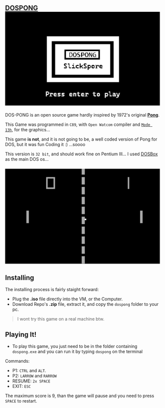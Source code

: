 

## [DOSPONG](https://slickspore.com/dospong1.html)![Splash Screen](https://raw.githubusercontent.com/SlickSpore/dos-pong/main/images/DOSPONG.png)

DOS-PONG is an open source game hardly inspired by 1972's original **[Pong](https://en.wikipedia.org/wiki/Pong)**.

This Game was programmed in `C89`, with `Open Watcom`  compiler and [`Mode 13h`](https://en.wikipedia.org/wiki/Mode_13h), for the graphics...

This game **is not**, and it is not going to be, a well coded version of Pong for DOS, but it was fun Coding it :) ...soooo

This version is `32 bit`, and should work fine on Pentium III... 
I used [DOSBox](https://www.dosbox.com/) as the main DOS os...
###
![GamePlay](https://raw.githubusercontent.com/SlickSpore/dos-pong/main/images/DosPongplay.png)
## Installing
The installing process is fairly staight forward:

 - Plug the **.iso** file directly into the VM, or the Computer.
 - Download Repo's **.zip** file, extract it, and copy the `dospong` folder to your pc.
 

> I wont try this game on a real machine btw.
## Playing It!

 - To play this game, you just need to be in the folder containing
   `dospong.exe` and you can run it by typing `dospong` on the terminal
   
 Commands:
 
 - P1: 					`CTRL` 		and `ALT`.
 - P2: 					`LARROW` 	and `RARROW`
 - RESUME:		`2x SPACE`
 - EXIT: 				`ESC`

The maximum score is 9, than the game will pause and you need to press `SPACE` to restart.
